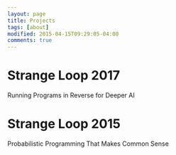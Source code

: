 ```yaml
---
layout: page
title: Projects
tags: [about]
modified: 2015-04-15T09:29:05-04:00
comments: true
---
```


# Strange Loop 2017
Running Programs in Reverse for Deeper AI


# Strange Loop 2015

Probabilistic Programming That Makes Common Sense
